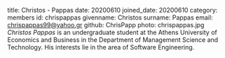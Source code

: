 title: Christos - Pappas
date: 20200610
joined_date: 20200610
category: members
id: chrispappas
givenname: Christos
surname: Pappas
email: chrispappas99@yahoo.gr
github: ChrisPapp
photo: chrispappas.jpg
_Christos Pappas_ is an undergraduate student at the Athens University of Economics and Business in the Department of Management Science and Technology. His interests lie in the area of Software Engineering.
